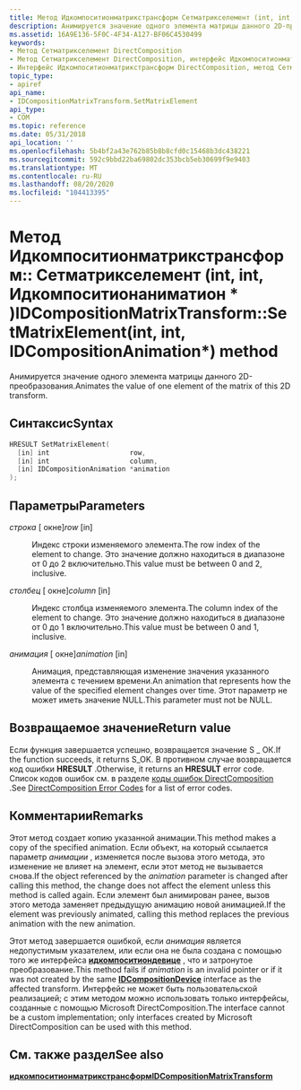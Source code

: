 ```yaml
---
title: Метод Идкомпоситионматрикстрансформ Сетматрикселемент (int, int, Идкомпоситионаниматион)
description: Анимируется значение одного элемента матрицы данного 2D-преобразования.
ms.assetid: 16A9E136-5F0C-4F34-A127-BF06C4530499
keywords:
- Метод Сетматрикселемент DirectComposition
- Метод Сетматрикселемент DirectComposition, интерфейс Идкомпоситионматрикстрансформ
- Интерфейс Идкомпоситионматрикстрансформ DirectComposition, метод Сетматрикселемент
topic_type:
- apiref
api_name:
- IDCompositionMatrixTransform.SetMatrixElement
api_type:
- COM
ms.topic: reference
ms.date: 05/31/2018
api_location: ''
ms.openlocfilehash: 5b4bf2a43e762b85b8b8cfd0c15468b3dc438221
ms.sourcegitcommit: 592c9bbd22ba69802dc353bcb5eb30699f9e9403
ms.translationtype: MT
ms.contentlocale: ru-RU
ms.lasthandoff: 08/20/2020
ms.locfileid: "104413395"
---
```

# <a name="idcompositionmatrixtransformsetmatrixelementint-int-idcompositionanimation-method"></a><span data-ttu-id="1c094-106">Метод Идкомпоситионматрикстрансформ:: Сетматрикселемент (int, int, Идкомпоситионаниматион \* )</span><span class="sxs-lookup"><span data-stu-id="1c094-106">IDCompositionMatrixTransform::SetMatrixElement(int, int, IDCompositionAnimation\*) method</span></span>

<span data-ttu-id="1c094-107">Анимируется значение одного элемента матрицы данного 2D-преобразования.</span><span class="sxs-lookup"><span data-stu-id="1c094-107">Animates the value of one element of the matrix of this 2D transform.</span></span>

## <a name="syntax"></a><span data-ttu-id="1c094-108">Синтаксис</span><span class="sxs-lookup"><span data-stu-id="1c094-108">Syntax</span></span>


```C++
HRESULT SetMatrixElement(
  [in] int                    row,
  [in] int                    column,
  [in] IDCompositionAnimation *animation
);
```



## <a name="parameters"></a><span data-ttu-id="1c094-109">Параметры</span><span class="sxs-lookup"><span data-stu-id="1c094-109">Parameters</span></span>

<dl> <dt>

<span data-ttu-id="1c094-110">*строка* \[ окне\]</span><span class="sxs-lookup"><span data-stu-id="1c094-110">*row* \[in\]</span></span>
</dt> <dd>

<span data-ttu-id="1c094-111">Индекс строки изменяемого элемента.</span><span class="sxs-lookup"><span data-stu-id="1c094-111">The row index of the element to change.</span></span> <span data-ttu-id="1c094-112">Это значение должно находиться в диапазоне от 0 до 2 включительно.</span><span class="sxs-lookup"><span data-stu-id="1c094-112">This value must be between 0 and 2, inclusive.</span></span>

</dd> <dt>

<span data-ttu-id="1c094-113">*столбец* \[ окне\]</span><span class="sxs-lookup"><span data-stu-id="1c094-113">*column* \[in\]</span></span>
</dt> <dd>

<span data-ttu-id="1c094-114">Индекс столбца изменяемого элемента.</span><span class="sxs-lookup"><span data-stu-id="1c094-114">The column index of the element to change.</span></span> <span data-ttu-id="1c094-115">Это значение должно находиться в диапазоне от 0 до 1 включительно.</span><span class="sxs-lookup"><span data-stu-id="1c094-115">This value must be between 0 and 1, inclusive.</span></span>

</dd> <dt>

<span data-ttu-id="1c094-116">*анимация* \[ окне\]</span><span class="sxs-lookup"><span data-stu-id="1c094-116">*animation* \[in\]</span></span>
</dt> <dd>

<span data-ttu-id="1c094-117">Анимация, представляющая изменение значения указанного элемента с течением времени.</span><span class="sxs-lookup"><span data-stu-id="1c094-117">An animation that represents how the value of the specified element changes over time.</span></span> <span data-ttu-id="1c094-118">Этот параметр не может иметь значение NULL.</span><span class="sxs-lookup"><span data-stu-id="1c094-118">This parameter must not be NULL.</span></span>

</dd> </dl>

## <a name="return-value"></a><span data-ttu-id="1c094-119">Возвращаемое значение</span><span class="sxs-lookup"><span data-stu-id="1c094-119">Return value</span></span>

<span data-ttu-id="1c094-120">Если функция завершается успешно, возвращается значение S \_ ОК.</span><span class="sxs-lookup"><span data-stu-id="1c094-120">If the function succeeds, it returns S\_OK.</span></span> <span data-ttu-id="1c094-121">В противном случае возвращается код ошибки **HRESULT** .</span><span class="sxs-lookup"><span data-stu-id="1c094-121">Otherwise, it returns an **HRESULT** error code.</span></span> <span data-ttu-id="1c094-122">Список кодов ошибок см. в разделе [коды ошибок DirectComposition](directcomposition-error-codes.md) .</span><span class="sxs-lookup"><span data-stu-id="1c094-122">See [DirectComposition Error Codes](directcomposition-error-codes.md) for a list of error codes.</span></span>

## <a name="remarks"></a><span data-ttu-id="1c094-123">Комментарии</span><span class="sxs-lookup"><span data-stu-id="1c094-123">Remarks</span></span>

<span data-ttu-id="1c094-124">Этот метод создает копию указанной анимации.</span><span class="sxs-lookup"><span data-stu-id="1c094-124">This method makes a copy of the specified animation.</span></span> <span data-ttu-id="1c094-125">Если объект, на который ссылается параметр *анимации* , изменяется после вызова этого метода, это изменение не влияет на элемент, если этот метод не вызывается снова.</span><span class="sxs-lookup"><span data-stu-id="1c094-125">If the object referenced by the *animation* parameter is changed after calling this method, the change does not affect the element unless this method is called again.</span></span> <span data-ttu-id="1c094-126">Если элемент был анимирован ранее, вызов этого метода заменяет предыдущую анимацию новой анимацией.</span><span class="sxs-lookup"><span data-stu-id="1c094-126">If the element was previously animated, calling this method replaces the previous animation with the new animation.</span></span>

<span data-ttu-id="1c094-127">Этот метод завершается ошибкой, если *анимация* является недопустимым указателем, или если она не была создана с помощью того же интерфейса [**идкомпоситиондевице**](/windows/win32/api/dcomp/nn-dcomp-idcompositiondevice) , что и затронутое преобразование.</span><span class="sxs-lookup"><span data-stu-id="1c094-127">This method fails if *animation* is an invalid pointer or if it was not created by the same [**IDCompositionDevice**](/windows/win32/api/dcomp/nn-dcomp-idcompositiondevice) interface as the affected transform.</span></span> <span data-ttu-id="1c094-128">Интерфейс не может быть пользовательской реализацией; с этим методом можно использовать только интерфейсы, созданные с помощью Microsoft DirectComposition.</span><span class="sxs-lookup"><span data-stu-id="1c094-128">The interface cannot be a custom implementation; only interfaces created by Microsoft DirectComposition can be used with this method.</span></span>

## <a name="see-also"></a><span data-ttu-id="1c094-129">См. также раздел</span><span class="sxs-lookup"><span data-stu-id="1c094-129">See also</span></span>

<dl> <dt>

[<span data-ttu-id="1c094-130">**идкомпоситионматрикстрансформ**</span><span class="sxs-lookup"><span data-stu-id="1c094-130">**IDCompositionMatrixTransform**</span></span>](/windows/win32/api/dcomp/nn-dcomp-idcompositionmatrixtransform)
</dt> </dl>

 

 